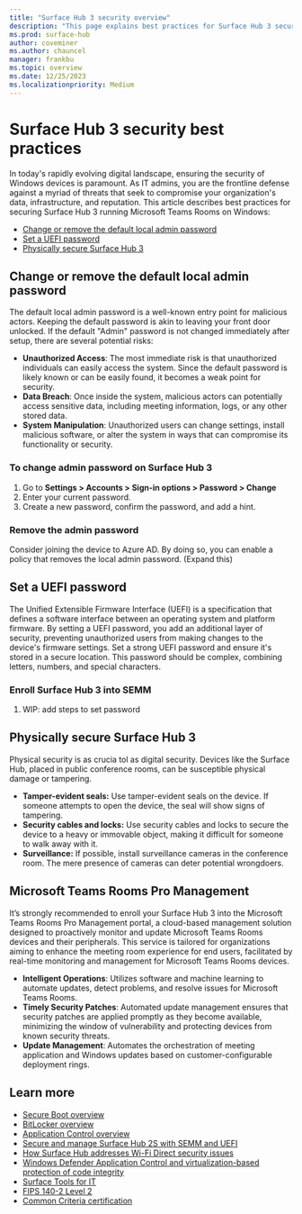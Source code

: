 ```yaml
---
title: "Surface Hub 3 security overview"
description: "This page explains best practices for Surface Hub 3 security."
ms.prod: surface-hub
author: coveminer
ms.author: chauncel
manager: frankbu
ms.topic: overview
ms.date: 12/25/2023
ms.localizationpriority: Medium
---
```

# Surface Hub 3 security best practices

In today's rapidly evolving digital landscape, ensuring the security of Windows devices is paramount. As IT admins, you are the frontline defense against a myriad of threats that seek to compromise your organization's data, infrastructure, and reputation. This article describes best practices for securing Surface Hub 3 running Microsoft Teams Rooms on Windows:

- [Change or remove the default local admin password](#change-or-remove-the-default-local-admin-password)
- [Set a UEFI password](#set-a-uefi-password)
- [Physically secure Surface Hub 3](#physically-secure-surface-hub-3)

## Change or remove the default local admin password

The default local admin password is a well-known entry point for malicious actors. Keeping the default password is akin to leaving your front door unlocked. If the default "Admin" password is not changed immediately after setup, there are several potential risks:

- **Unauthorized Access**: The most immediate risk is that unauthorized individuals can easily access the system. Since the default password is likely known or can be easily found, it becomes a weak point for security.
- **Data Breach**: Once inside the system, malicious actors can potentially access sensitive data, including meeting information, logs, or any other stored data.
- **System Manipulation**: Unauthorized users can change settings, install malicious software, or alter the system in ways that can compromise its functionality or security.

### To change admin password on Surface Hub 3 

1. Go to **Settings > Accounts > Sign-in options > Password > Change**
2. Enter your current password.
3. Create a new password, confirm the password, and add a hint.

### Remove the admin password 

Consider joining the device to Azure AD. By doing so, you can enable a policy that removes the local admin password. (Expand this)


## Set a UEFI password

The Unified Extensible Firmware Interface (UEFI) is a specification that defines a software interface between an operating system and platform firmware. By setting a UEFI password, you add an additional layer of security, preventing unauthorized users from making changes to the device's firmware settings.
Set a strong UEFI password and ensure it's stored in a secure location. This password should be complex, combining letters, numbers, and special characters.

### Enroll Surface Hub 3 into SEMM

1. WIP: add steps to set password

## Physically secure Surface Hub 3

Physical security is as crucia tol as digital security. Devices like the Surface Hub, placed in public conference rooms, can be susceptible physical damage or tampering.

- **Tamper-evident seals:** Use tamper-evident seals on the device. If someone attempts to open the device, the seal will show signs of tampering.
- **Security cables and locks:** Use security cables and locks to secure the device to a heavy or immovable object, making it difficult for someone to walk away with it.
- **Surveillance:** If possible, install surveillance cameras in the conference room. The mere presence of cameras can deter potential wrongdoers.

## Microsoft Teams Rooms Pro Management 

It’s strongly recommended to enroll your Surface Hub 3 into the Microsoft Teams Rooms Pro Management portal, a cloud-based management solution designed to proactively monitor and update Microsoft Teams Rooms devices and their peripherals. This service is tailored for organizations aiming to enhance the meeting room experience for end users, facilitated by real-time monitoring and management for Microsoft Teams Rooms devices. 

- **Intelligent Operations**: Utilizes software and machine learning to automate updates, detect problems, and resolve issues for Microsoft Teams Rooms.
- **Timely Security Patches**: Automated update management ensures that security patches are applied promptly as they become available, minimizing the window of vulnerability and protecting devices from known security threats.
- **Update Management**: Automates the orchestration of meeting application and Windows updates based on customer-configurable deployment rings.


## Learn more

- [Secure Boot overview](/windows-hardware/design/device-experiences/oem-secure-boot)
- [BitLocker overview](/windows/security/information-protection/bitlocker/bitlocker-overview)
- [Application Control overview](/windows/security/threat-protection/windows-defender-application-control/windows-defender-application-control)
- [Secure and manage Surface Hub 2S with SEMM and UEFI](/surface-hub/surface-hub-2s-secure-with-uefi-semm)
- [How Surface Hub addresses Wi-Fi Direct security issues](/surface-hub/surface-hub-wifi-direct)
- [Windows Defender Application Control and virtualization-based protection of code integrity](/windows/security/threat-protection/device-guard/introduction-to-device-guard-virtualization-based-security-and-windows-defender-application-control)
- [Surface Tools for IT](https://www.microsoft.com/download/details.aspx?id=46703)
- [FIPS 140-2 Level 2](/windows/security/threat-protection/fips-140-validation)
- [Common Criteria certification](/windows/security/threat-protection/windows-platform-common-criteria)
